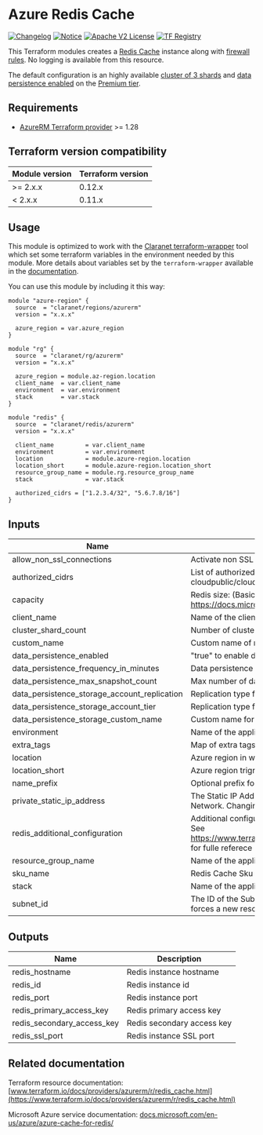 # Azure Redis Cache
[![Changelog](https://img.shields.io/badge/changelog-release-green.svg)](CHANGELOG.md) [![Notice](https://img.shields.io/badge/notice-copyright-yellow.svg)](NOTICE) [![Apache V2 License](https://img.shields.io/badge/license-Apache%20V2-orange.svg)](LICENSE) [![TF Registry](https://img.shields.io/badge/terraform-registry-blue.svg)](https://registry.terraform.io/modules/claranet/redis/azurerm/)

This Terraform modules creates a [Redis Cache](https://docs.microsoft.com/en-us/azure/azure-cache-for-redis/cache-overview) instance along with 
[firewall rules](https://docs.microsoft.com/en-us/azure/azure-cache-for-redis/cache-configure#firewall).
No logging is available from this resource.

The default configuration is an highly available [cluster of 3 shards](https://docs.microsoft.com/en-us/azure/azure-cache-for-redis/cache-how-to-premium-clustering)
and [data persistence enabled](https://docs.microsoft.com/en-us/azure/azure-cache-for-redis/cache-how-to-premium-persistence) 
on the [Premium tier](https://docs.microsoft.com/en-us/azure/azure-cache-for-redis/cache-premium-tier-intro).

## Requirements
 
* [AzureRM Terraform provider](https://www.terraform.io/docs/providers/azurerm/) >= 1.28

## Terraform version compatibility
 
| Module version | Terraform version |
|----------------|-------------------|
| >= 2.x.x       | 0.12.x            |
| < 2.x.x        | 0.11.x            |

## Usage

This module is optimized to work with the [Claranet terraform-wrapper](https://github.com/claranet/terraform-wrapper) tool
which set some terraform variables in the environment needed by this module.
More details about variables set by the `terraform-wrapper` available in the [documentation](https://github.com/claranet/terraform-wrapper#environment).

You can use this module by including it this way:
```hcl
module "azure-region" {
  source  = "claranet/regions/azurerm"
  version = "x.x.x"
 
  azure_region = var.azure_region
}
 
module "rg" {
  source  = "claranet/rg/azurerm"
  version = "x.x.x"
 
  azure_region = module.az-region.location
  client_name  = var.client_name
  environment  = var.environment
  stack        = var.stack
}
 
module "redis" {
  source  = "claranet/redis/azurerm"
  version = "x.x.x"
 
  client_name         = var.client_name
  environment         = var.environment
  location            = module.azure-region.location
  location_short      = module.azure-region.location_short
  resource_group_name = module.rg.resource_group_name
  stack               = var.stack

  authorized_cidrs = ["1.2.3.4/32", "5.6.7.8/16"]
}
```

## Inputs

| Name | Description | Type | Default | Required |
|------|-------------|:----:|:-----:|:-----:|
| allow\_non\_ssl\_connections | Activate non SSL port (6779) for Redis connection | bool | `"false"` | no |
| authorized\_cidrs | List of authorized cidrs, must be provided using remote states cloudpublic/cloudpublic/global/vars/terraform.state --> authorized_cidrs | list(string) | n/a | yes |
| capacity | Redis size: (Basic/Standard: 1,2,3,4,5,6) (Premium: 1,2,3,4)  https://docs.microsoft.com/fr-fr/azure/redis-cache/cache-how-to-premium-clustering | number | `"2"` | no |
| client\_name | Name of the client | string | n/a | yes |
| cluster\_shard\_count | Number of cluster shards desired | number | `"3"` | no |
| custom\_name | Custom name of redis server | string | `""` | no |
| data\_persistence\_enabled | "true" to enable data persistence. | string | `"true"` | no |
| data\_persistence\_frequency\_in\_minutes | Data persistence snapshot frequency in minutes | number | `"60"` | no |
| data\_persistence\_max\_snapshot\_count | Max number of data persistence snapshots | number | `"24"` | no |
| data\_persistence\_storage\_account\_replication | Replication type for the Storage Account used for data persistence. | string | `"LRS"` | no |
| data\_persistence\_storage\_account\_tier | Replication type for the Storage Account used for data persistence. | string | `"Premium"` | no |
| data\_persistence\_storage\_custom\_name | Custom name for the Storage Account used for Redis data persistence | string | `""` | no |
| environment | Name of the application's environnement | string | n/a | yes |
| extra\_tags | Map of extra tags | map(string) | `<map>` | no |
| location | Azure region in which instance will be hosted | string | n/a | yes |
| location\_short | Azure region trigram | string | n/a | yes |
| name\_prefix | Optional prefix for the generated name | string | `""` | no |
| private\_static\_ip\_address | The Static IP Address to assign to the Redis Cache when hosted inside the Virtual Network. Changing this forces a new resource to be created. | string | `"null"` | no |
| redis\_additional\_configuration | Additional configuration for the Redis instance. Some of the keys are set automatically. See https://www.terraform.io/docs/providers/azurerm/r/redis_cache.html#redis_configuration for fulle referece | map(string) | `<map>` | no |
| resource\_group\_name | Name of the application ressource group, herited from infra module | string | n/a | yes |
| sku\_name | Redis Cache Sku name. Can be Basic, Standard or Premium | string | `"Premium"` | no |
| stack | Name of the application stack | string | n/a | yes |
| subnet\_id | The ID of the Subnet within which the Redis Cache should be deployed. Changing this forces a new resource to be created. | string | `"null"` | no |

## Outputs

| Name | Description |
|------|-------------|
| redis\_hostname | Redis instance hostname |
| redis\_id | Redis instance id |
| redis\_port | Redis instance port |
| redis\_primary\_access\_key | Redis primary access key |
| redis\_secondary\_access\_key | Redis secondary access key |
| redis\_ssl\_port | Redis instance SSL port |

## Related documentation
 
Terraform resource documentation: [www.terraform.io/docs/providers/azurerm/r/redis_cache.html](https://www.terraform.io/docs/providers/azurerm/r/redis_cache.html)
 
Microsoft Azure service documentation: [docs.microsoft.com/en-us/azure/azure-cache-for-redis/](https://docs.microsoft.com/en-us/azure/azure-cache-for-redis/)
